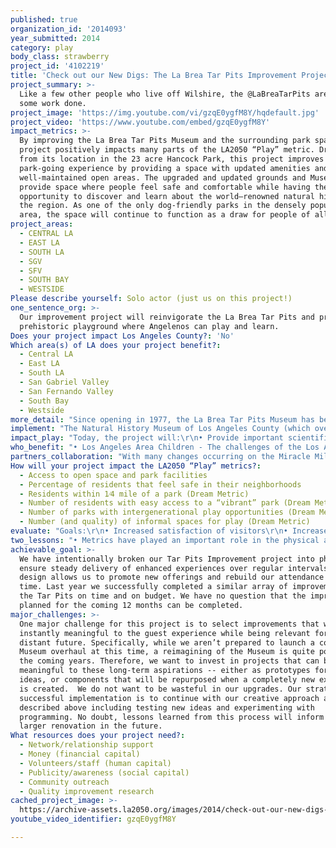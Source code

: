 ```yaml
---
published: true
organization_id: '2014093'
year_submitted: 2014
category: play
body_class: strawberry
project_id: '4102219'
title: 'Check out our New Digs: The La Brea Tar Pits Improvement Project'
project_summary: >-
  Like a few other people who live off Wilshire, the @LaBreaTarPits are getting
  some work done.
project_image: 'https://img.youtube.com/vi/gzqE0ygfM8Y/hqdefault.jpg'
project_video: 'https://www.youtube.com/embed/gzqE0ygfM8Y'
impact_metrics: >-
  By improving the La Brea Tar Pits Museum and the surrounding park space, the
  project positively impacts many parts of the LA2050 “Play” metric. Drawing
  from its location in the 23 acre Hancock Park, this project improves the
  park-going experience by providing a space with updated amenities and
  well-maintained open areas. The upgraded and updated grounds and Museum will
  provide space where people feel safe and comfortable while having the
  opportunity to discover and learn about the world–renowned natural history of
  the region. As one of the only dog-friendly parks in the densely populated
  area, the space will continue to function as a draw for people of all ages. 
project_areas:
  - CENTRAL LA
  - EAST LA
  - SOUTH LA
  - SGV
  - SFV
  - SOUTH BAY
  - WESTSIDE
Please describe yourself: Solo actor (just us on this project!)
one_sentence_org: >-
  Our improvement project will reinvigorate the La Brea Tar Pits and provide a
  prehistoric playground where Angelenos can play and learn.
Does your project impact Los Angeles County?: 'No'
Which area(s) of LA does your project benefit?:
  - Central LA
  - East LA
  - South LA
  - San Gabriel Valley
  - San Fernando Valley
  - South Bay
  - Westside
more_detail: "Since opening in 1977, the La Brea Tar Pits Museum has been THE place to learn about Ice Age creatures. Saber-tooth cats, dire wolves, and Columbian mammoths, oh my! This fossil treasure trove is like no other in the world – a paleontologist’s dream.  Although the Tar Pits hold a special place in the hearts of Angelenos, the Museum and grounds need aesthetic and interpretive updates. Let’s call it a much-needed facelift.\r\n\r\nThrough the Improvement Project, the Museum will enter Phase II of an initiative to bring cutting-edge Tar Pits science directly to park visitors. Plans include playful programming (like a terrifying life-sized puppet of an enormous Ice Age bird!), interpretive installations, and multimedia upgrades.  \r\n"
implement: "The Natural History Museum of Los Angeles County (which oversees the Page Museum aka the La Brea Tar Pits Museum) experienced a dramatic reimagining in the last 10 years. The $135 million improvements include 7 gorgeous new galleries and 3.5 acres of beautiful gardens. We are taking our “lessons learned” from the NHM project and applying the same passion, aesthetic, and content commitment to the Tar Pits. \r\n\r\nThe process of change can be messy, and our end product is sometimes quite different from our initial plan, but always just right for our visitors. Our aim is to put the visitor first, creating exhibits and programs where research and collections meet the guest experience.\r\n\r\nWe are convening scientists, curators, design experts, exhibit builders, and members of the community to ensure that project content will be relevant. We will prototype programming with visitors and test exhibit components while gathering ongoing guest feedback on a wide array of performance metrics. \r\nLast year, visitor surveys at the Tar Pits Museum came back with a clear challenge – our visitors needed us to do better. Last month we unveiled $500,000 in Phase I improvements, including:\r\n• A prototype “Excavator Tour” which brings guests close to the process of discovery \r\n• The reopening of our mid-century modern “Observation Pit”\r\n• A refreshed Pit 91 observation site featuring the return of summer excavations.\r\n• An edgy bi-annual fundraising gala called the Ice Age Hair Ball\r\n• The conservation of the Mammoth sculptures floating in the “Lake Pit” \r\n• The restoration of the bas-relief frieze on the Museum’s façade\r\n\r\nWhile our “new digs” are great, our improvements are nowhere near complete. Aided by LA2050 grant funds and the generosity of our donors, next year we will invest an additional $1.1 million in the park and Museum. While plans are still fluid, they include the following:\r\n\r\n• The creation of a Teratorn Puppet (a fearsome Ice Age Bird with a wingspan of 12 feet!) which will bring avian Ice Age creatures to life through our popular Ice Age Encounters performance program.  \r\n• The creation of new outdoor experiences which improve the overall understanding of the La Brea Tar Pits\r\n• The continued refinement and creation of intergenerational programs and tours\r\n• Multimedia interpretive components \r\n• The pursuit of free Wi-Fi access  for visitors \r\n• The development of a Tar Pits Mobile App\r\n• Technology updates for our check-in system \r\n"
impact_play: "Today, the project will:\r\n• Provide important scientific and visitor-friendly updates to the only urban National Natural Landmark in the United States—a unique space for visitors to play and learn\r\n\r\n• Make Los Angeles proud to visit the Tar Pits by improving the overall visitor experience.\r\n\r\n• Infuse playful interpretation into the park and Museum, creating an interactive destination for all to enjoy\r\n\r\n• Through our improvement efforts, the Museum will become a lab for leisure activities and serious fun for all ages—from kindergarteners who attend at no cost through our School and Teachers Programs to adults who attend creative programs like our Ice Age Hairball.\r\n\r\nIn 2050 the project will:\r\n\r\n• Ensure that our Earth, and the many places of play found on it, will last long into the future. Since the La Brea Tar Pits are a place where visitors can rediscover the past, specifically the most recent and most dramatic change in the Earth’s climate (the end of the last Ice Age), they have much to teach us about the future of our planet. Why did these animals and plants go extinct? Why did some animals and plants continue to thrive? By 2050, our researchers should have the answers to many of these questions, and will present them to the public in a way that helps us to make the best possible decisions about our planet, our economy, our future.\r\n\r\n• By 2050, we hope that the entire Tar Pit experience will be reimagined. This grant and the incremental improvements proposed is just a stepping stone to a large initiative to protect, preserve, and reinterpret the Tar Pit experience. By 2050 the La Brea Tar Pits and Museum could be the premier destination for understanding climate change and the premier museum destination for serious play. \r\n"
who_benefit: "• Los Angeles Area Children - The challenges of the Los Angeles education system (low test scores, low graduation rates, low college readiness, etc.) are well documented. Despite improvements in public safety, many neighborhoods still suffer from crime and a lack of safe places to for children to play. The La Brea Tar Pits Museum seeks to address these converging issues by providing a safe destination for learning and play for children who visit from all over the city—whether on a field trip or with their families. Last year the Museum hosted more than 49,000 students, teachers and chaperones from 575 schools. The Museum also welcomed over 35,500 visitors for free through special admission programs designed for those who could not otherwise afford a visit. These visitors see the Museum but also spend time touring the grounds, eating and playing.  \r\n\r\n• The Surrounding Community – The Miracle Mile area (where the La Brea Tar Pits are situated) is one of the most densely populated regions in the country. The area suffers from an acute shortage of public parks and outdoor recreation opportunities. The improvements associated with our project would enhance the park-going experience for the thousands of people living near-by, providing a rare place to lie down and relax, have a picnic, or spend time with a pet. With many businesses and cultural institutions within a short distance of the La Brea Tar Pits Park and Museum, an enhanced destination would bring additional customers and visitors to the area.   \r\n\r\n• The Greater Los Angeles Community – World-famous for its fossil deposits of Ice Age  flora and fauna, the La Brea Tar Pits are an essential cornerstone of the city’s cultural landscape. Recent dips in attendance and satisfaction surveys at the Museum have made it clear that our offerings to visitors were stuck in the past and not providing an experience that was up to the standards Angelenos expect from this unique treasure.  In response, we have already made programmatic improvements, but these new enhancements will be a sense of pride for locals and tourists alike. The important scientific discoveries of the region will not only be well cared for, but also well-presented through expert storytelling and exhibitry.      \r\n"
partners_collaboration: "With many changes occurring on the Miracle Mile, we are in very early conversations led by The Academy Motion Picture Arts and Sciences Museum to partner with LACMA, the Craft and Folk Art Museum, and the Petersen Automotive Museum with the goal of promoting increased visitorship at each location. These changes coincide with a future Metro station planned in the immediate area which will also help drive attendance.    \r\n\r\nAs a National Natural Landmark, the La Brea Tar Pits is in early stages of a renewed partnership with the National Park Service. Owing to a successful application in the past, the La Brea Tar Pits Museum plans to once again work with NPS to enhance the Museum and its grounds. This partnership will be successful because it will remind visitors of the national and international importance of the Tar Pits while providing the NPS a site to connect with visitors in a densely populated, urban region of Los Angeles. The partnership also allows each organization a platform for professional exchange and networking with shared access to the resources of each.   \r\n\r\nIndividual teachers are also important partners and we work extensively with 10,000 annually to create museum curriculum for visiting schools. This “for teachers, by teachers” approach ensures that the information the Museum provides is relevant and helpful to visiting teachers and creates a generation of Angelenos who know and value the La Brea Tar Pits. Teachers are also welcomed to regularly scheduled teaching workshops that inform their field trip and classroom teaching while ensure school groups will visit the Museum.      \r\n\r\nThe Museum is also working with a confidential technology partner to bring Wi-Fi service to the park and Museum, free of charge for visitors. This partner is currently working with the Museum, and has for the last two years on several very successful endeavors. With a wealth of fossils lying still undisturbed in the park, it is critical that the best-possible experts work with us to design a connectivity system that keeps the fossils safe while also providing uninterrupted service. A successful partnership would: enable streamlined guest services throughout the park with the aide of wireless connectivity,  allow for highly interactive mobile activities to be designed for our indoor and outdoor visitors, provide a way for us to further track crowd flow to better enhance the experience."
How will your project impact the LA2050 “Play” metrics?:
  - Access to open space and park facilities
  - Percentage of residents that feel safe in their neighborhoods
  - Residents within 1⁄4 mile of a park (Dream Metric)
  - Number of residents with easy access to a “vibrant” park (Dream Metric)
  - Number of parks with intergenerational play opportunities (Dream Metric)
  - Number (and quality) of informal spaces for play (Dream Metric)
evaluate: "Goals:\r\n• Increased satisfaction of visitors\r\n• Increased visitation by implementing improvements in visitor experience and marketing\r\n• Increased revenues at Museum (tickets/membership/shop/photos)\r\n• Increased visitation and enjoyment of the Park\r\n• Increased understanding of Ice Age climate, and climate change through groundbreaking research done by Tar Pits staff and visiting researchers\r\n\r\nHow we will measure:\r\n• The Museum holds a monthly Performance Metrics meeting with a cross-enterprise team that looks at visitor satisfaction ratings, attendance, shop sales, membership sales, cleanliness, and more to determine whether we are on track with the above goals. In support of this, the Museum has the following tools in place:\r\n     o A full time Director of Evaluation, who conducts on-going visitor research and testing to ensure concepts are understood by general public and goals are met\r\n\r\n     o Mystery Shopper reports which rate cleanliness, staff courtesy, value of experience; and Independent market research conducted both at the Museum via surveys and off-site via focus groups.\r\n\r\n     o An Independent Content Research Firm who helps us with concept testing pre- and post-design\r\n\r\n     o An Independent Market Research Firm who conducts surveys and focus groups both on and off site. Results of this survey provide a “net promoter score” that can be monitored over time, along with qualitative feedback on guest experience and consumer perceptions.\r\n"
two_lessons: "• Metrics have played an important role in the physical and philosophical transformation of our organization, which has been taking place over the last decade. By first tracking simple statistics like attendance and revenue, and over time peeling deeper into these and other subjects in a transparent and cross-enterprise approach, we have adjusted our institutional culture to that of a well-oiled machine that can work together to problem-solve challenges.  Today, we seek to be a preeminent family of Museums – not just good, not just great, but preeminent.  As such, about a year ago we noticed that our “net promoter scores” and other visitor satisfaction scores were beginning to slip below what we felt were acceptable. (We aim for 90% satisfaction at the Tar Pits, which we have achieved at the Natural History Museum in Exposition Park.) It was clear from our findings that improvements to the Tar Pits and Museum needed to be made.\r\n\r\n• The lessons garnered via the reimagining 60% of the NHM campus in Exposition Park has helped to create a new standard of excellence for our organization – and a template for award-winning success in exhibitry. Armed with a now-formalized process for creativity and testing, and the confidence in our funding and ability to finish a project on time and on budget, our approach to this project will no doubt be spot on.\r\n"
achievable_goal: >-
  We have intentionally broken our Tar Pits Improvement project into phases to
  ensure steady delivery of enhanced experiences over regular intervals. This
  design allows us to promote new offerings and rebuild our attendance over
  time. Last year we successfully completed a similar array of improvements at
  the Tar Pits on time and on budget. We have no question that the improvements
  planned for the coming 12 months can be completed. 
major_challenges: >-
  One major challenge for this project is to select improvements that will be
  instantly meaningful to the guest experience while being relevant for the
  distant future. Specifically, while we aren’t prepared to launch a complete
  Museum overhaul at this time, a reimagining of the Museum is quite possible in
  the coming years. Therefore, we want to invest in projects that can be
  meaningful to these long-term aspirations -- either as prototypes for larger
  ideas, or components that will be repurposed when a completely new experience
  is created.  We do not want to be wasteful in our upgrades. Our strategy for
  successful implementation is to continue with our creative approach as
  described above including testing new ideas and experimenting with
  programming. No doubt, lessons learned from this process will inform an even
  larger renovation in the future.
What resources does your project need?:
  - Network/relationship support
  - Money (financial capital)
  - Volunteers/staff (human capital)
  - Publicity/awareness (social capital)
  - Community outreach
  - Quality improvement research
cached_project_image: >-
  https://archive-assets.la2050.org/images/2014/check-out-our-new-digs-the-la-brea-tar-pits-improvement-project/img.youtube.com/vi/gzqE0ygfM8Y/hqdefault.jpg
youtube_video_identifier: gzqE0ygfM8Y

---
```

